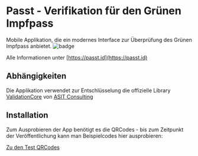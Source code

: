 # Passt - Verifikation für den Grünen Impfpass

Mobile Applikation, die ein modernes Interface zur Überprüfung des Grünen Impfpass anbietet.
![badge](https://user-images.githubusercontent.com/1288880/117299282-a3a8f680-ae78-11eb-9675-976a67c4f247.gif)

Alle Informationen unter [https://passt.id](https://passt.id)

## Abhängigkeiten

Die Applikation verwendet zur Entschlüsselung die offizielle Library [ValidationCore](https://github.com/ehn-digital-green-development/ValidationCore) von [ASIT Consulting](https://www.asit-consulting.com)

## Installation

Zum Ausprobieren der App benötigt es die QRCodes - bis zum Zeitpunkt der Veröffentlichung kann man Beispielcodes hier ausprobieren:

[Zu den Test QRCodes](https://dgc.a-sit.at/ehn/testsuite)
